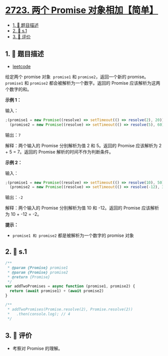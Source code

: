 # [2723. 两个 Promise 对象相加【简单】](https://github.com/tnotesjs/TNotes.leetcode/tree/main/notes/2723.%20%E4%B8%A4%E4%B8%AA%20Promise%20%E5%AF%B9%E8%B1%A1%E7%9B%B8%E5%8A%A0%E3%80%90%E7%AE%80%E5%8D%95%E3%80%91)

<!-- region:toc -->

- [1. 📝 题目描述](#1--题目描述)
- [2. 🎯 s.1](#2--s1)
- [3. 🫧 评价](#3--评价)

<!-- endregion:toc -->

## 1. 📝 题目描述

- [leetcode](https://leetcode.cn/problems/add-two-promises)

给定两个 promise 对象  `promise1` 和 `promise2`，返回一个新的 promise。`promise1` 和 `promise2` 都会被解析为一个数字。返回的 Promise 应该解析为这两个数字的和。

**示例 1：**

输入：

```js
;(promise1 = new Promise((resolve) => setTimeout(() => resolve(2), 20))),
  (promise2 = new Promise((resolve) => setTimeout(() => resolve(5), 60)))
```

输出：`7`

解释：两个输入的 Promise 分别解析为值 2 和 5。返回的 Promise 应该解析为 2 + 5 = 7。返回的 Promise 解析的时间不作为判断条件。

**示例 2：**

输入：

```js
;(promise1 = new Promise((resolve) => setTimeout(() => resolve(10), 50))),
  (promise2 = new Promise((resolve) => setTimeout(() => resolve(-12), 30)))
```

输出：`-2`

解释：两个输入的 Promise 分别解析为值 10 和 -12。返回的 Promise 应该解析为 10 + -12 = -2。

**提示：**

- `promise1 和 promise2` 都是被解析为一个数字的 promise 对象

## 2. 🎯 s.1

```javascript
/**
 * @param {Promise} promise1
 * @param {Promise} promise2
 * @return {Promise}
 */
var addTwoPromises = async function (promise1, promise2) {
  return (await promise1) + (await promise2)
}

/**
 * addTwoPromises(Promise.resolve(2), Promise.resolve(2))
 *   .then(console.log); // 4
 */
```

## 3. 🫧 评价

- 考察对 Promise 的理解。

